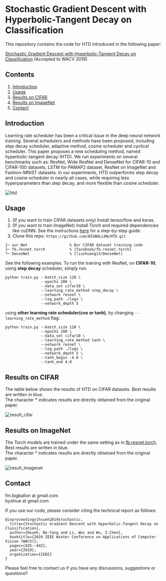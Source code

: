 # Stochastic Gradient Descent with Hyperbolic-Tangent Decay on Classification

This repository contains the code for HTD introduced in the following paper:

[Stochastic Gradient Descent with Hyperbolic-Tangent Decay on Classification](https://arxiv.org/abs/1806.01593) (Accepted to WACV 2019)

## Contents
1. [Introduction](#introduction)
2. [Usage](#usage)
3. [Results on CIFAR](#results-on-cifar)
4. [Results on ImageNet](#results-on-imagenet)
5. [Contact](#contact)

## Introduction

Learning rate scheduler has been a critical issue in the deep neural network training. Several schedulers and methods have been proposed, including step decay scheduler, adaptive method, cosine scheduler and cyclical scheduler. This paper proposes a new scheduling method, named hyperbolic-tangent decay (HTD). We run experiments on several benchmarks such as: ResNet, Wide ResNet and DenseNet for CIFAR-10 and CIFAR-100 datasets, LSTM for PAMAP2 dataset, ResNet on ImageNet and Fashion-MNIST datasets. In our experiments, HTD outperforms step decay and cosine scheduler in nearly all cases, while requiring less hyperparameters than step decay, and more flexible than cosine scheduler. 

![htd](https://user-images.githubusercontent.com/7837172/40904487-7967b488-680d-11e8-8339-bcda89d9e8e1.png)


## Usage 

1. (If you want to train CIFAR datasets only) Install tensorflow and keras.
2. (If you want to train ImageNet) Install Torch and required dependencies like cuDNN. 
See the instructions [here](https://github.com/facebook/fb.resnet.torch/blob/master/INSTALL.md) for a step-by-step guide.
3. Clone this repo: ```https://github.com/BIGBALLON/HTD.git```

```
├─ our_Net                   % Our CIFAR dataset training code
├─ fb.resnet.torch           % [facebook/fb.resnet.torch]  
└─ DenseNet                  % [liuzhuang13/DenseNet]   
```

See the following examples. To run the training with ResNet, on **CIFAR-10**,   
using **step decay** scheduler, simply run:

```
python train.py --batch_size 128 \
                --epochs 200 \
                --data_set cifar10 \
                --learning_rate_method step_decay \
                --network resnet \
                --log_path ./logs \
                --network_depth 5 
``` 

using **other learning rate scheduler(cos or tanh)**, by changing ``--learning_rate_method`` flag:

```
python train.py --batch_size 128 \
                --epochs 200 \
                --data_set cifar10 \
                --learning_rate_method tanh \
                --network resnet \
                --log_path ./logs \
                --network_depth 5 \
                --tanh_begin -4.0 \
                --tanh_end 4.0
``` 



## Results on CIFAR
The table below shows the results of HTD on CIFAR datasets. Best results are written in blue.   
The character * indicates results are directly obtained from the original paper.

![result_cifar](https://user-images.githubusercontent.com/7837172/40903675-c143afd0-680a-11e8-855b-5cfd5e1eda87.png)

## Results on ImageNet

The Torch models are trained under the same setting as in [fb.resnet.torch](https://github.com/facebook/fb.resnet.torch). Best results are written in blue.   
The character * indicates results are directly obtained from the original paper. 

![result_imagenet](https://user-images.githubusercontent.com/7837172/40903677-c16b20ce-680a-11e8-95ef-6cf674d3a585.png)


## Contact

fm.bigballon at gmail.com  
byshiue at gmail.com   

If you use our code, please consider citing the technical report as follows:

```
@inproceedings{hsueh2019stochastic,
  title={Stochastic Gradient Descent with Hyperbolic-Tangent Decay on Classification},
  author={Hsueh, Bo-Yang and Li, Wei and Wu, I-Chen},
  booktitle={2019 IEEE Winter Conference on Applications of Computer Vision (WACV)},
  pages={435--442},
  year={2019},
  organization={IEEE}
}
```

Please feel free to contact us if you have any discussions, suggestions or questions!!

